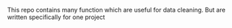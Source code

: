 This repo contains many function which are useful for data cleaning. But are written specifically for one project

